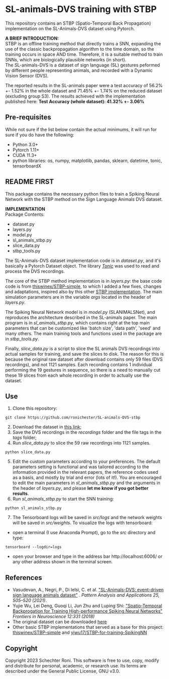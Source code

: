 # SL-animals-DVS training with STBP
This repository contains an STBP (Spatio-Temporal Back Propagation) implementation on the SL-Animals-DVS dataset using Pytorch.

**A BRIEF INTRODUCTION:**  
STBP is an offline training method that directly trains a SNN, expanding the use of the classic backpropagation algorithm to the time domain, so the training occurs in space AND time. Therefore, it is a suitable method to train SNNs, which are biologically plausible networks (in short).  
The SL-animals-DVS is a dataset of sign language (SL) gestures peformed by different people representing animals, and recorded with a Dynamic Vision Sensor (DVS).

The reported results in the SL-animals paper were a test accuracy of 56.2% +- 1.52% in the whole dataset and 71.45% +- 1.74% on the reduced dataset (excluding group S3). The results achieved with the implementation published here: **Test Accuracy (whole dataset): 41.32% +- 3.06%**

## Pre-requisites
While not sure if the list below contain the actual minimums, it will run for sure if you do have the following:
- Python 3.0+
- Pytorch 1.11+
- CUDA 11.3+
- python libraries: os, numpy, matplotlib, pandas, sklearn, datetime, tonic, tensorboardX

## README FIRST
This package contains the necessary python files to train a Spiking Neural Network with the STBP method on the Sign Language Animals DVS dataset. 

**IMPLEMENTATION**  
Package Contents:  
- dataset.py
- layers.py
- model.py
- sl_animals_stbp.py
- slice_data.py
- stbp_tools.py

The SL-Animals-DVS dataset implementation code is in *dataset.py*, and it's basically a Pytorch Dataset object. The library [*Tonic*](https://tonic.readthedocs.io/en/latest/index.html#) was used to read and process the DVS recordings.

The core of the STBP method implementation is in *layers.py*: the base code code is from [thiswinex/STBP-simple](https://github-com.translate.goog/thiswinex/STBP-simple?_x_tr_sl=auto&_x_tr_tl=en&_x_tr_hl=en&_x_tr_pto=wapp), to which I added a few fixes, changes and adaptations, inspired also by this other [STBP implementation](https://github-com.translate.goog/thiswinex/STBP-simple?_x_tr_sl=auto&_x_tr_tl=en&_x_tr_hl=en&_x_tr_pto=wapp). The main simulation parameters are in the variable *args* located in the header of *layers.py*.

The Spiking Neural Network model is in *model.py* (SLANIMALSNet), and reproduces the architecture described in the SL-animals paper. The main program is in *sl_animals_stbp.py*, which contains right at the top main parameters that can be customized like 'batch size', 'data path', 'seed' and many others.  The main training tools and functions used in the package are in *stbp_tools.py*. 

Finally, *slice_data.py* is a script to slice the SL animals DVS recordings into actual samples for training, and save the slices to disk. The reason for this is because the original raw dataset after download contains only 59 files (DVS recordings), and not 1121 samples. Each recording contains 1 individual performing the 19 gestures in sequence, so there is a need to manually cut these 19 slices from each whole recording in order to actually use the dataset. 


## Use
1. Clone this repository:
```
git clone https://github.com/ronichester/SL-animals-DVS-stbp
```
2. Download the dataset in [this link](http://www2.imse-cnm.csic.es/neuromorphs/index.php/SL-ANIMALS-DVS-Database);
3. Save the DVS recordings in the *recordings* folder and the file tags in the *tags* folder;
4. Run *slice_data.py* to slice the 59 raw recordings into 1121 samples.
```
python slice_data.py
```
5. Edit the custom parameters according to your preferences. The default parameters setting is functional and was tailored according to the information provided in the relevant papers, the reference codes used as a basis, and mostly by trial and error (lots of it!). You are encouraged to edit the main parameters in *sl_animals_stbp.py* and the arguments in the header of *layers.py*, and please **let me know if you got better results**.
6. Run *sl_animals_stbp.py* to start the SNN training:
```
python sl_animals_stbp.py
```
7. The Tensorboard logs will be saved in *src/logs* and the network weights will be saved in *src/weights*. To visualize the logs with tensorboard:
  - open a terminal (I use Anaconda Prompt), go to the *src* directory and type:
```
tensorboard --logdir=logs
```
  - open your browser and type in the address bar http://localhost:6006/ or any other address shown in the terminal screen.
  

## References 
- Vasudevan, A., Negri, P., Di Ielsi, C. et al. ["SL-Animals-DVS: event-driven sign language animals dataset"](https://doi.org/10.1007/s10044-021-01011-w) . *Pattern Analysis and Applications 25, 505–520 (2021)*. 
- Yujie Wu, Lei Deng, Guoqi Li, Jun Zhu and Luping Shi: ["Spatio-Temporal Backprogation for Training High-performance Spiking Neural Networks"](https://www.frontiersin.org/articles/10.3389/fnins.2018.00331/full) *Frontiers in Neuroscience 12:331 (2018)* 
- The original dataset can be downloaded [here](http://www2.imse-cnm.csic.es/neuromorphs/index.php/SL-ANIMALS-DVS-Database)
- Other basic STBP implementations that served as a base for this project: [thiswinex/STBP-simple](https://github-com.translate.goog/thiswinex/STBP-simple?_x_tr_sl=auto&_x_tr_tl=en&_x_tr_hl=en&_x_tr_pto=wapp) and [yjwu17/STBP-for-training-SpikingNN](https://github.com/yjwu17/STBP-for-training-SpikingNN#spatio-temporal-bp-for-spiking-neural-networks)

## Copyright
Copyright 2023 Schechter Roni. This software is free to use, copy, modify and distribute for personal, academic, or research use. Its terms are described under the General Public License, GNU v3.0.
